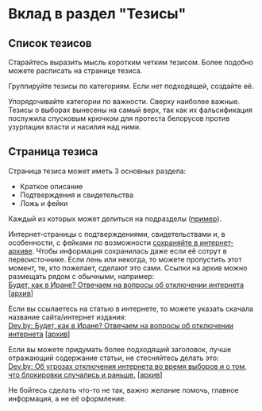 # Вклад в раздел "Тезисы"

## Список тезисов

Старайтесь выразить мысль коротким четким тезисом. Более подобно можете расписать на странице тезиса.

Группируйте тезисы по категориям. Если нет подходящей, создайте её. 

Упорядочивайте категории по важности. Сверху наиболее важные. 
Тезисы о выборах вынесены на самый верх, так как их фальсификация послужила спусковым крючком для протеста белорусов против узурпации власти и насилия над ними.


## Страница тезиса

Страница тезиса может иметь 3 основных раздела:

* Краткое описание
* Подтверждения и свидетельства
* Ложь и фейки

Каждый из которых может делиться на подразделы ([пример](./Otklyuchenie-pravitelstvom-interneta-v-strane-9-11-avgusta.md)). 

Интернет-страницы с подтверждениями, свидетельствами и, в особенности, с фейками по возможности [сохраняйте в интернет-архиве](https://web.archive.org/save). Чтобы информация сохранилась даже если её сотрут в первоисточнике. Если лень или некогда, то можете пропустить этот момент, те, кто пожелает, сделают это сами. 
Ссылки на архив можно размещать рядом с обычными, например: <br> 
 [Будет, как в Иране? Отвечаем на вопросы об отключении интернета](https://dev.by/news/internet-shutdown) [[архив](https://web.archive.org/web/20201018064733/https://dev.by/news/internet-shutdown)]


Если вы ссылаетесь на статью в интернете, то можете указать скачала название сайта/интернет издания: <br>
[Dev.by: Будет, как в Иране? Отвечаем на вопросы об отключении интернета](https://dev.by/news/internet-shutdown) [[архив](https://web.archive.org/web/20201018064733/https://dev.by/news/internet-shutdown)]

Если вы можете придумать более подходящий заголовок, лучше отражающий содержание статьи, не стесняйтесь делать это: <br>
[Dev.by: Об угрозах отключения интернета во время выборов и о том, что блокировки случались и раньше.](https://dev.by/news/internet-shutdown) [[архив](https://web.archive.org/web/20201018064733/https://dev.by/news/internet-shutdown)]

Не бойтесь сделать что-то не так, важно желание помочь, главное информация, а не её оформление.
